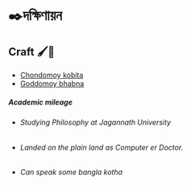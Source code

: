 # ✒️দক্ষিণায়ন

## Craft 🖌️🎨

- [Chondomoy kobita](https://soundcloud.com/dakkhinayon/bicchinnata)
- [Goddomoy bhabna](https://mastodon.social/@dakkhinayon/113565294284754841)


##### Academic mileage
- ###### Studying Philosophy at Jagannath University
- ###### Landed on the plain land as Computer er Doctor.
- ###### Can speak some bangla kotha
